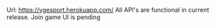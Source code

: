 Url: https://vgesport.herokuapp.com/
All API's are functional in current release. Join game UI is pending
